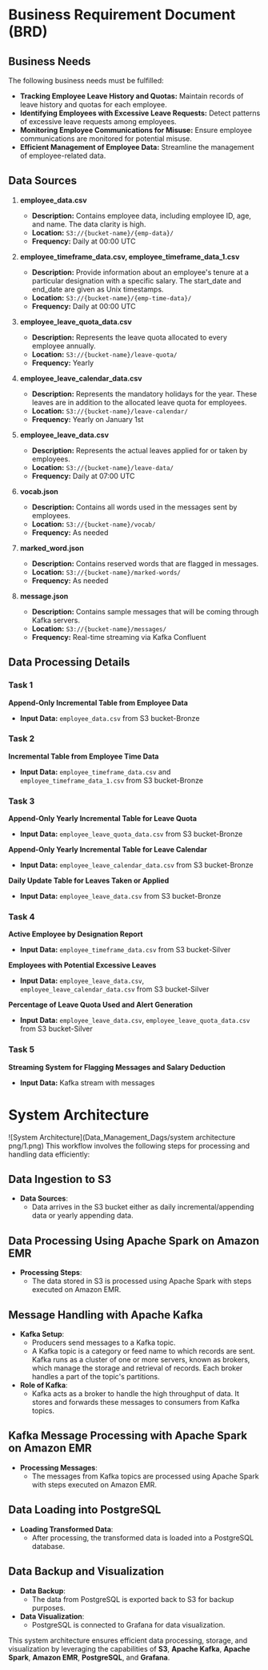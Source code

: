 # Business Requirement Document (BRD)

## Business Needs
The following business needs must be fulfilled:
- **Tracking Employee Leave History and Quotas:** Maintain records of leave history and quotas for each employee.
- **Identifying Employees with Excessive Leave Requests:** Detect patterns of excessive leave requests among employees.
- **Monitoring Employee Communications for Misuse:** Ensure employee communications are monitored for potential misuse.
- **Efficient Management of Employee Data:** Streamline the management of employee-related data.

## Data Sources
1. **employee_data.csv**
   - **Description:** Contains employee data, including employee ID, age, and name. The data clarity is high.
   - **Location:** `S3://{bucket-name}/{emp-data}/`
   - **Frequency:** Daily at 00:00 UTC

2. **employee_timeframe_data.csv, employee_timeframe_data_1.csv**
   - **Description:** Provide information about an employee's tenure at a particular designation with a specific salary. The start_date and end_date are given as Unix timestamps.
   - **Location:** `S3://{bucket-name}/{emp-time-data}/`
   - **Frequency:** Daily at 00:00 UTC

3. **employee_leave_quota_data.csv**
   - **Description:** Represents the leave quota allocated to every employee annually.
   - **Location:** `S3://{bucket-name}/leave-quota/`
   - **Frequency:** Yearly

4. **employee_leave_calendar_data.csv**
   - **Description:** Represents the mandatory holidays for the year. These leaves are in addition to the allocated leave quota for employees.
   - **Location:** `S3://{bucket-name}/leave-calendar/`
   - **Frequency:** Yearly on January 1st

5. **employee_leave_data.csv**
   - **Description:** Represents the actual leaves applied for or taken by employees.
   - **Location:** `S3://{bucket-name}/leave-data/`
   - **Frequency:** Daily at 07:00 UTC

6. **vocab.json**
   - **Description:** Contains all words used in the messages sent by employees.
   - **Location:** `S3://{bucket-name}/vocab/`
   - **Frequency:** As needed

7. **marked_word.json**
   - **Description:** Contains reserved words that are flagged in messages.
   - **Location:** `S3://{bucket-name}/marked-words/`
   - **Frequency:** As needed

8. **message.json**
   - **Description:** Contains sample messages that will be coming through Kafka servers.
   - **Location:** `S3://{bucket-name}/messages/`
   - **Frequency:** Real-time streaming via Kafka Confluent

## Data Processing Details

### Task 1
**Append-Only Incremental Table from Employee Data**
- **Input Data:** `employee_data.csv` from S3 bucket-Bronze

### Task 2
**Incremental Table from Employee Time Data**
- **Input Data:** `employee_timeframe_data.csv` and `employee_timeframe_data_1.csv` from S3 bucket-Bronze

### Task 3
**Append-Only Yearly Incremental Table for Leave Quota**
- **Input Data:** `employee_leave_quota_data.csv` from S3 bucket-Bronze

**Append-Only Yearly Incremental Table for Leave Calendar**
- **Input Data:** `employee_leave_calendar_data.csv` from S3 bucket-Bronze

**Daily Update Table for Leaves Taken or Applied**
- **Input Data:** `employee_leave_data.csv` from S3 bucket-Bronze

### Task 4
**Active Employee by Designation Report**
- **Input Data:** `employee_timeframe_data.csv` from S3 bucket-Silver

**Employees with Potential Excessive Leaves**
- **Input Data:** `employee_leave_data.csv`, `employee_leave_calendar_data.csv` from S3 bucket-Silver

**Percentage of Leave Quota Used and Alert Generation**
- **Input Data:** `employee_leave_data.csv`, `employee_leave_quota_data.csv` from S3 bucket-Silver

### Task 5
**Streaming System for Flagging Messages and Salary Deduction**
- **Input Data:** Kafka stream with messages

# System Architecture

![System Architecture](Data_Management_Dags/system architecture png/1.png)
This workflow involves the following steps for processing and handling data efficiently:

## Data Ingestion to S3
- **Data Sources**: 
  - Data arrives in the S3 bucket either as daily incremental/appending data or yearly appending data.

## Data Processing Using Apache Spark on Amazon EMR
- **Processing Steps**: 
  - The data stored in S3 is processed using Apache Spark with steps executed on Amazon EMR.

## Message Handling with Apache Kafka
- **Kafka Setup**:
  - Producers send messages to a Kafka topic.
  - A Kafka topic is a category or feed name to which records are sent. Kafka runs as a cluster of one or more servers, known as brokers, which manage the storage and retrieval of records. Each broker handles a part of the topic's partitions.
- **Role of Kafka**:
  - Kafka acts as a broker to handle the high throughput of data. It stores and forwards these messages to consumers from Kafka topics.

## Kafka Message Processing with Apache Spark on Amazon EMR
- **Processing Messages**:
  - The messages from Kafka topics are processed using Apache Spark with steps executed on Amazon EMR.

## Data Loading into PostgreSQL
- **Loading Transformed Data**:
  - After processing, the transformed data is loaded into a PostgreSQL database.

## Data Backup and Visualization
- **Data Backup**:
  - The data from PostgreSQL is exported back to S3 for backup purposes.
- **Data Visualization**:
  - PostgreSQL is connected to Grafana for data visualization.

This system architecture ensures efficient data processing, storage, and visualization by leveraging the capabilities of **S3**, **Apache Kafka**, **Apache Spark**, **Amazon EMR**, **PostgreSQL**, and **Grafana**.

